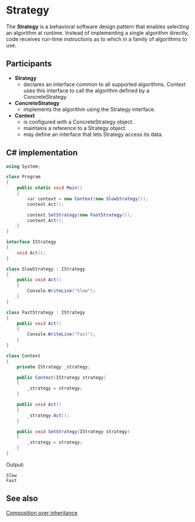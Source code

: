 # Strategy

The **Strategy** is a behavioral software design pattern that enables selecting an algorithm at runtime. Instead of implementing a single algorithm directly, code receives run-time instructions as to which in a family of algorithms to use.

## Participants

* **Strategy**
  * declares an interface common to all supported algorithms. Context uses this interface to call the algorithm defined by a ConcreteStrategy.
* **ConcreteStrategy**
  * implements the algorithm using the Strategy interface.
* **Context**
  * is configured with a ConcreteStrategy object.
  * maintains a reference to a Strategy object.
  * may define an interface that lets Strategy access its data.

## C# implementation

```csharp
using System;

class Program
{
    public static void Main()
    {
        var context = new Context(new SlowStrategy());
        context.Act();

        context.SetStrategy(new FastStrategy());
        context.Act();
    }
}

interface IStrategy
{
    void Act();
}

class SlowStrategy : IStrategy
{
    public void Act()
    {
        Console.WriteLine("Slow");
    }
}

class FastStrategy : IStrategy
{
    public void Act()
    {
        Console.WriteLine("Fast");
    }
}

class Context
{
    private IStrategy _strategy;

    public Context(IStrategy strategy)
    {
        _strategy = strategy;
    }

    public void Act()
    {
        _strategy.Act();
    }

    public void SetStrategy(IStrategy strategy)
    {
        _strategy = strategy;
    }
}
```

Output:

```output
Slow
Fast
```

## See also

[Composition over inheritance](/design/composition%20over%20inheritance.md)
